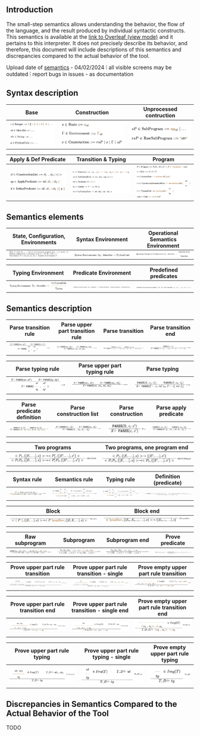 ## Introduction

The small-step semantics allows understanding the behavior, the flow of the language, and the result produced by individual syntactic constructs. This semantics is available at the [link to Overleaf (view mode)](https://www.overleaf.com/read/bkzncfprpdkh#9766c8) and it pertains to this interpreter. It does not precisely describe its behavior, and therefore, this document will include descriptions of this semantics and discrepancies compared to the actual behavior of the tool.

Upload date of [semantics](./semantics/) - 04/02/2024 ❕ all visible screens may be outdated
❕ report bugs in issues - as documentation 

## Syntax description

Base | Construction | Unprocessed contruction
:-:|:-:|:-:
![](./semantics/syntax_base.png) | ![](./semantics/syntax_contruction.png) | ![](./semantics/syntax_base_sp.png)

Apply & Def Predicate | Transition & Typing | Program
:-:|:-:|:-:
![](./semantics/syntax_ap_d.png) | ![](./semantics/syntax_tr_ty.png) | ![](./semantics/syntax_program.png)

## Semantics elements

State, Configuration, Environments | Syntax Environment | Operational Semantics Environment
:-:|:-:|:-:
![](./semantics/sem_info.png) | ![](./semantics/sem_info_s.png) | ![](./semantics/sem_info_o.png)

Typing Environment | Predicate Environment | Predefined predicates
:-:|:-:|:-:
![](./semantics/sem_info_t.png) | ![](./semantics/sem_info_d.png) | ![](./semantics/sem_info_predef.png)

## Semantics description

Parse transition rule | Parse upper part transition rule | Parse transition | Parse transition end
:-:|:-:|:-:|:-:|
![](./semantics/P-RO.png) | ![](./semantics/P-uo12.png) | ![](./semantics/P-tr.png) | ![](./semantics/P-trend.png)

Parse typing rule | Parse upper part typing rule | Parse typing
:-:|:-:|:-:|
![](./semantics/P-RT.png) | ![](./semantics/P-ut12.png) | ![](./semantics/P-ty.png)

Parse predicate definition | Parse construction list | Parse construction | Parse apply predicate
:-:|:-:|:-:|:-:|
![](./semantics/P-d.png) | ![](./semantics/P-cl.png) | ![](./semantics/P-c.png) | ![](./semantics/P-ap.png)

Two programs | Two programs, one program end
:-:|:-:|
![](./semantics/SR-P1P2.png) | ![](./semantics/SR-P1P2end.png)

Syntax rule | Semantics rule | Typing rule | Definition (predicate)
:-:|:-:|:-:|:-:|
![](./semantics/SR-RS.png) | ![](./semantics/SR-RO.png) | ![](./semantics/SR-RT.png) | ![](./semantics/SR-D.png)

Block | Block end
:-:|:-:|
![](./semantics/SR-{P}.png) | ![](./semantics/SR-popEnv.png)

Raw subprogram | Subprogram | Subprogram end | Prove predicate
:-:|:-:|:-:|:-:|
![](./semantics/SR-rsP.png) | ![](./semantics/SR-sP.png) | ![](./semantics/SR-sPend.png) | ![](./semantics/O-sP-ap.png)

Prove upper part rule transition | Prove upper part rule transition - single | Prove empty upper part rule transition
:-:|:-:|:-:|
![](./semantics/O-sP-uo12.png) | ![](./semantics/O-sP-uo.png) | ![](./semantics/O-sP.png) | ![](./semantics/O-sP-ap.png)

Prove upper part rule transition end | Prove upper part rule transition - single end | Prove empty upper part rule transition end
:-:|:-:|:-:|
![](./semantics/O-sP-uo12end.png) | ![](./semantics/O-sP-uoend.png) | ![](./semantics/O-sPend.png) | ![](./semantics/O-sP-ap.png)

Prove upper part rule typing | Prove upper part rule typing - single | Prove empty upper part rule typing
:-:|:-:|:-:|
![](./semantics/T-sP-ut12.png) | ![](./semantics/T-sP-ut.png) | ![](./semantics/T-sP.png)

## Discrepancies in Semantics Compared to the Actual Behavior of the Tool

TODO
